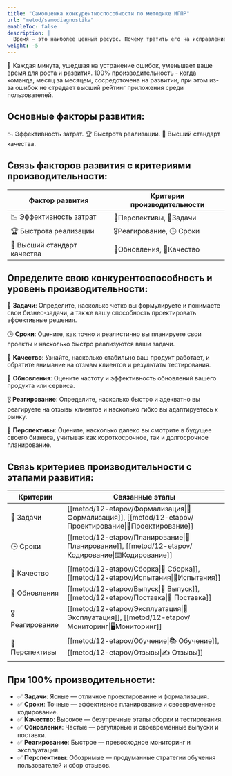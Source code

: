 ```yaml
---
title: "Самооценка конкурентноспособности по методике ИГПР"
url: "metod/samodiagnostika"
enableToc: false
description: | 
  Время — это наиболее ценный ресурс. Почему тратить его на исправление ошибок, когда можно сосредоточиться на инновациях? Методика ИГПР помогает командам достичь 100% производительности, минимизируя ошибки и сохраняя высший рейтинг приложений.
weight: -5
---
```

💯 Каждая минута, ушедшая на устранение ошибок, уменьшает ваше время для роста и развития. 100% производительность - когда команда, месяц за месяцем, сосредоточена на развитии, при этом из-за ошибок не страдает высший рейтинг приложения среди пользователей.

## Основные факторы развития:

📉 Эффективность затрат. 
🏆 Быстрота реализации. 
💎 Высший стандарт качества.

## Связь факторов развития с критериями производительности:

|Фактор развития|Критерии производительности|
|---|---|
|📉 Эффективность затрат|🌟Перспективы, 📌Задачи|
|🏆 Быстрота реализации|🎖️Реагирование, 🕒 Сроки|
|💎 Высший стандарт качества|🔄Обновления, 🚦Качество|

## Определите свою конкурентоспособность и уровень производительности:

📌 **Задачи**: Определите, насколько четко вы формулируете и понимаете свои бизнес-задачи, а также вашу способность проектировать эффективные решения.

🕒 **Сроки**: Оцените, как точно и реалистично вы планируете свои проекты и насколько быстро реализуются ваши задачи.

🚦 **Качество**: Узнайте, насколько стабильно ваш продукт работает, и обратите внимание на отзывы клиентов и результаты тестирования.

🔄 **Обновления**: Оцените частоту и эффективность обновлений вашего продукта или сервиса.

🎖️ **Реагирование**: Определите, насколько быстро и адекватно вы реагируете на отзывы клиентов и насколько гибко вы адаптируетесь к рынку.

🌟 **Перспективы**: Оцените, насколько далеко вы смотрите в будущее своего бизнеса, учитывая как короткосрочное, так и долгосрочное планирование.

## Связь критериев производительности с этапами развития:

|Критерии|Связанные этапы|
|---|---|
|📌 Задачи|[[metod/12-etapov/Формализация\|📝Формализация]], [[metod/12-etapov/Проектирование\|📐Проектирование]]|
|🕒 Сроки|[[metod/12-etapov/Планирование\|📅Планирование]], [[metod/12-etapov/Кодирование\|⌨️Кодирование]]|
|🚦 Качество|[[metod/12-etapov/Сборка\|🔧 Сборка]], [[metod/12-etapov/Испытания\|🐞Испытания]]|
|🔄 Обновления|[[metod/12-etapov/Выпуск\|🚀 Выпуск]], [[metod/12-etapov/Поставка\|🚚 Поставка]]|
|🎖️ Реагирование|[[metod/12-etapov/Эксплуатация\|🤖 Эксплуатация]], [[metod/12-etapov/Мониторинг\|🖥️Мониторинг]]|
|🌟 Перспективы|[[metod/12-etapov/Обучение\|📚 Обучение]], [[metod/12-etapov/Отзывы\|✍️ Отзывы]]|

## При 100% производительности:

- ✅ **Задачи**: Ясные — отличное проектирование и формализация.
- ✅ **Сроки**: Точные — эффективное планирование и своевременное кодирование. 
- ✅ **Качество**: Высокое — безупречные этапы сборки и тестирования. 
- ✅ **Обновления**: Частые — регулярные и своевременные выпуски и поставки. 
- ✅ **Реагирование**: Быстрое — превосходное мониторинг и эксплуатация. 
- ✅ **Перспективы**: Обозримые — продуманные стратегии обучения пользователей и сбор отзывов.
